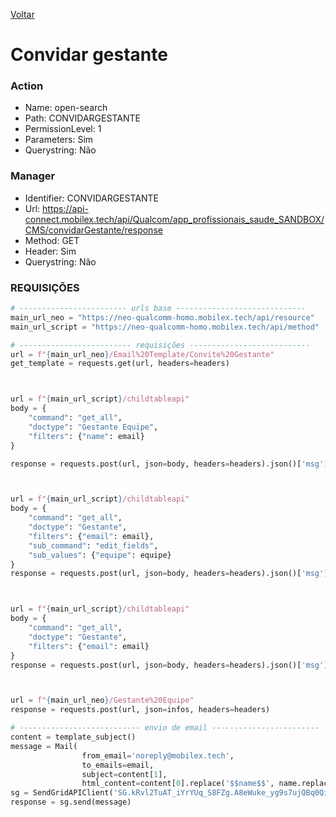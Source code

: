 [Voltar](../../wikipedia.md)
# Convidar gestante
### Action
- Name: open-search
- Path: CONVIDARGESTANTE
- PermissionLevel: 1
- Parameters: Sim
- Querystring: Não
 
### Manager
- Identifier: CONVIDARGESTANTE
- Url: https://api-connect.mobilex.tech/api/Qualcom/app_profissionais_saude_SANDBOX/CMS/convidarGestante/response
- Method: GET
- Header: Sim
- Querystring: Não

### REQUISIÇÕES
~~~ python
# ------------------------ urls base -----------------------------
main_url_neo = "https://neo-qualcomm-homo.mobilex.tech/api/resource"
main_url_script = "https://neo-qualcomm-homo.mobilex.tech/api/method"

# ------------------------- requisições ---------------------------
url = f"{main_url_neo}/Email%20Template/Convite%20Gestante"
get_template = requests.get(url, headers=headers)



url = f"{main_url_script}/childtableapi"
body = {
    "command": "get_all",
    "doctype": "Gestante Equipe",
    "filters": {"name": email}
}

response = requests.post(url, json=body, headers=headers).json()['msg']



url = f"{main_url_script}/childtableapi"
body = {
    "command": "get_all",
    "doctype": "Gestante",
    "filters": {"email": email},
    "sub_command": "edit_fields",
    "sub_values": {"equipe": equipe}
}
response = requests.post(url, json=body, headers=headers).json()['msg']



url = f"{main_url_script}/childtableapi"
body = {
    "command": "get_all",
    "doctype": "Gestante",
    "filters": {"email": email}
}
response = requests.post(url, json=body, headers=headers).json()['msg']



url = f"{main_url_neo}/Gestante%20Equipe"
response = requests.post(url, json=infos, headers=headers)

# --------------------------- envio de email ------------------------
content = template_subject()
message = Mail(
                from_email='noreply@mobilex.tech',
                to_emails=email,
                subject=content[1],
                html_content=content[0].replace('$$name$$', name.replace(' ', '')))
sg = SendGridAPIClient('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')
response = sg.send(message)

~~~